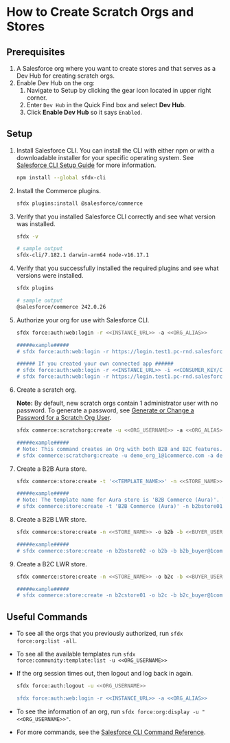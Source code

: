 # How to Create Scratch Orgs and Stores

## Prerequisites

1. A Salesforce org where you want to create stores and that serves as a Dev Hub for creating scratch orgs.
2. Enable Dev Hub on the org:
    1. Navigate to Setup by clicking the gear icon located in upper right corner.
    2. Enter `Dev Hub` in the Quick Find box and select **Dev Hub**.
    3. Click **Enable Dev Hub** so it says `Enabled`.

## Setup

1. Install Salesforce CLI. You can install the CLI with either npm or with a downloadable installer for your specific operating system. See [Salesforce CLI Setup Guide](https://developer.salesforce.com/docs/atlas.en-us.sfdx_setup.meta/sfdx_setup/sfdx_setup_install_cli.htm) for more information.
    ```bash
    npm install --global sfdx-cli
    ```
2. Install the Commerce plugins.
    ```bash
    sfdx plugins:install @salesforce/commerce
    ```
3. Verify that you installed Salesforce CLI correctly and see what version was installed.

    ```bash
    sfdx -v

    # sample output
    sfdx-cli/7.182.1 darwin-arm64 node-v16.17.1
    ```

4. Verify that you successfully installed the required plugins and see what versions were installed.

    ```bash
    sfdx plugins

    # sample output
    @salesforce/commerce 242.0.26
    ```

5. Authorize your org for use with Salesforce CLI.

    ```bash
    sfdx force:auth:web:login -r <<INSTANCE_URL>> -a <<ORG_ALIAS>>

    #####example#####
    # sfdx force:auth:web:login -r https://login.test1.pc-rnd.salesforce.com -a mydevhub

    ###### If you created your own connected app ######
    # sfdx force:auth:web:login -r <<INSTANCE_URL>> -i <<CONSUMER_KEY/CLIENT_ID>> -a <<ORG_ALIAS>>
    # sfdx force:auth:web:login -r https://login.test1.pc-rnd.salesforce.com -i XXXXX -a mydevhub
    ```

6. Create a scratch org.

    **Note:** By default, new scratch orgs contain 1 administrator user with no password. To generate a password, see [Generate or Change a Password for a Scratch Org User](https://developer.salesforce.com/docs/atlas.en-us.sfdx_dev.meta/sfdx_dev/sfdx_dev_scratch_orgs_passwd.htm).

    ```bash
    sfdx commerce:scratchorg:create -u <<ORG_USERNAME>> -a <<ORG_ALIAS>> -v <<DEVHUB_USERNAME>> -w 15 --json

    #####example#####
    # Note: This command creates an Org with both B2B and B2C features. To create an org with just B2B or B2C features pass the type (-t) argument
    # sfdx commerce:scratchorg:create -u demo_org_1@1commerce.com -a demo_org_1 -v devhubtest1sdb3@mydevhub.com -w 15 --json
    ```

7. Create a B2B Aura store.

    ```bash
    sfdx commerce:store:create -t '<<TEMPLATE_NAME>>' -n <<STORE_NAME>> -o b2b -b <<BUYER_USER_EMAIL>> -u <<ORG_USERNAME>> -v <<DEVHUB_USERNAME>> --apiversion=<<API_VERSION>>

    #####example#####
    # Note: The template name for Aura store is 'B2B Commerce (Aura)'. To see the available templates run force:community:template:list.
    # sfdx commerce:store:create -t 'B2B Commerce (Aura)' -n b2bstore01 -o b2b -b b2b_aura_buyer@1commerce.com -u demo_org_1@1commerce.com -v devhubtest1sdb3@mydevhub.com --apiversion=57.0
    ```

8. Create a B2B LWR store.

    ```bash
    sfdx commerce:store:create -n <<STORE_NAME>> -o b2b -b <<BUYER_USER_EMAIL>> -u <<ORG_USERNAME>> -v <<DEVHUB_USERNAME>> --apiversion=<<API_VERSION>>

    #####example#####
    # sfdx commerce:store:create -n b2bstore02 -o b2b -b b2b_buyer@1commerce.com -u demo_org_1@1commerce.com -v devhubtest1sdb3@mydevhub.com --apiversion=57.0
    ```

9. Create a B2C LWR store.

    ```bash
    sfdx commerce:store:create -n <<STORE_NAME>> -o b2c -b <<BUYER_USER_EMAIL>> -u <<ORG_USERNAME>> -v <<DEVHUB_USERNAME>> --apiversion=<<API_VERSION>>

    #####example#####
    # sfdx commerce:store:create -n b2cstore01 -o b2c -b b2c_buyer@1commerce.com -u demo_org_1@1commerce.com -v devhubtest1sdb3@mydevhub.com --apiversion=57.0
    ```

## Useful Commands

-   To see all the orgs that you previously authorized, run `sfdx force:org:list -all`.
-   To see all the available templates run `sfdx force:community:template:list -u <<ORG_USERNAME>>`
-   If the org session times out, then logout and log back in again.

    ```bash
    sfdx force:auth:logout -u <<ORG_USERNAME>>

    sfdx force:auth:web:login -r <<INSTANCE_URL>> -a <<ORG_ALIAS>>
    ```

-   To see the information of an org, run `sfdx force:org:display -u "<<ORG_USERNAME>>"`.
-   For more commands, see the [Salesforce CLI Command Reference](https://developer.salesforce.com/docs/atlas.en-us.sfdx_cli_reference.meta/sfdx_cli_reference/cli_reference.htm).
